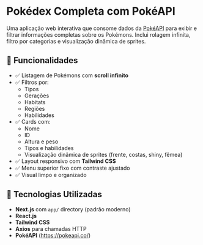 # Pokédex Completa com PokéAPI

Uma aplicação web interativa que consome dados da [PokéAPI](https://pokeapi.co/) para exibir e filtrar informações completas sobre os Pokémons. Inclui rolagem infinita, filtro por categorias e visualização dinâmica de sprites.

## 🌟 Funcionalidades

- ✅ Listagem de Pokémons com **scroll infinito**
- ✅ Filtros por:
  - Tipos
  - Gerações
  - Habitats
  - Regiões
  - Habilidades
- ✅ Cards com:
  - Nome
  - ID
  - Altura e peso
  - Tipos e habilidades
  - Visualização dinâmica de sprites (frente, costas, shiny, fêmea)
- ✅ Layout responsivo com **Tailwind CSS**
- ✅ Menu superior fixo com contraste ajustado
- ✅ Visual limpo e organizado

## 🚀 Tecnologias Utilizadas

- **Next.js** com `app/` directory (padrão moderno)
- **React.js**
- **Tailwind CSS**
- **Axios** para chamadas HTTP
- **PokéAPI** (https://pokeapi.co/)
